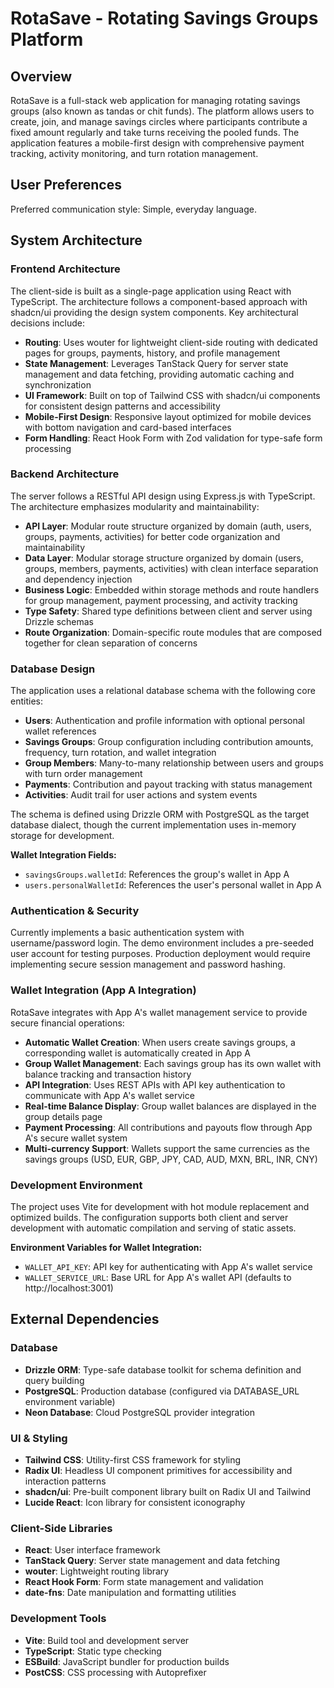 # RotaSave - Rotating Savings Groups Platform

## Overview

RotaSave is a full-stack web application for managing rotating savings groups (also known as tandas or chit funds). The platform allows users to create, join, and manage savings circles where participants contribute a fixed amount regularly and take turns receiving the pooled funds. The application features a mobile-first design with comprehensive payment tracking, activity monitoring, and turn rotation management.

## User Preferences

Preferred communication style: Simple, everyday language.

## System Architecture

### Frontend Architecture
The client-side is built as a single-page application using React with TypeScript. The architecture follows a component-based approach with shadcn/ui providing the design system components. Key architectural decisions include:

- **Routing**: Uses wouter for lightweight client-side routing with dedicated pages for groups, payments, history, and profile management
- **State Management**: Leverages TanStack Query for server state management and data fetching, providing automatic caching and synchronization
- **UI Framework**: Built on top of Tailwind CSS with shadcn/ui components for consistent design patterns and accessibility
- **Mobile-First Design**: Responsive layout optimized for mobile devices with bottom navigation and card-based interfaces
- **Form Handling**: React Hook Form with Zod validation for type-safe form processing

### Backend Architecture
The server follows a RESTful API design using Express.js with TypeScript. The architecture emphasizes modularity and maintainability:

- **API Layer**: Modular route structure organized by domain (auth, users, groups, payments, activities) for better code organization and maintainability
- **Data Layer**: Modular storage structure organized by domain (users, groups, members, payments, activities) with clean interface separation and dependency injection
- **Business Logic**: Embedded within storage methods and route handlers for group management, payment processing, and activity tracking
- **Type Safety**: Shared type definitions between client and server using Drizzle schemas
- **Route Organization**: Domain-specific route modules that are composed together for clean separation of concerns

### Database Design
The application uses a relational database schema with the following core entities:

- **Users**: Authentication and profile information with optional personal wallet references
- **Savings Groups**: Group configuration including contribution amounts, frequency, turn rotation, and wallet integration
- **Group Members**: Many-to-many relationship between users and groups with turn order management
- **Payments**: Contribution and payout tracking with status management
- **Activities**: Audit trail for user actions and system events

The schema is defined using Drizzle ORM with PostgreSQL as the target database dialect, though the current implementation uses in-memory storage for development.

**Wallet Integration Fields:**
- `savingsGroups.walletId`: References the group's wallet in App A
- `users.personalWalletId`: References the user's personal wallet in App A

### Authentication & Security
Currently implements a basic authentication system with username/password login. The demo environment includes a pre-seeded user account for testing purposes. Production deployment would require implementing secure session management and password hashing.

### Wallet Integration (App A Integration)
RotaSave integrates with App A's wallet management service to provide secure financial operations:

- **Automatic Wallet Creation**: When users create savings groups, a corresponding wallet is automatically created in App A
- **Group Wallet Management**: Each savings group has its own wallet with balance tracking and transaction history
- **API Integration**: Uses REST APIs with API key authentication to communicate with App A's wallet service
- **Real-time Balance Display**: Group wallet balances are displayed in the group details page
- **Payment Processing**: All contributions and payouts flow through App A's secure wallet system
- **Multi-currency Support**: Wallets support the same currencies as the savings groups (USD, EUR, GBP, JPY, CAD, AUD, MXN, BRL, INR, CNY)

### Development Environment
The project uses Vite for development with hot module replacement and optimized builds. The configuration supports both client and server development with automatic compilation and serving of static assets.

**Environment Variables for Wallet Integration:**
- `WALLET_API_KEY`: API key for authenticating with App A's wallet service
- `WALLET_SERVICE_URL`: Base URL for App A's wallet API (defaults to http://localhost:3001)

## External Dependencies

### Database
- **Drizzle ORM**: Type-safe database toolkit for schema definition and query building
- **PostgreSQL**: Production database (configured via DATABASE_URL environment variable)
- **Neon Database**: Cloud PostgreSQL provider integration

### UI & Styling
- **Tailwind CSS**: Utility-first CSS framework for styling
- **Radix UI**: Headless UI component primitives for accessibility and interaction patterns
- **shadcn/ui**: Pre-built component library built on Radix UI and Tailwind
- **Lucide React**: Icon library for consistent iconography

### Client-Side Libraries
- **React**: User interface framework
- **TanStack Query**: Server state management and data fetching
- **wouter**: Lightweight routing library
- **React Hook Form**: Form state management and validation
- **date-fns**: Date manipulation and formatting utilities

### Development Tools
- **Vite**: Build tool and development server
- **TypeScript**: Static type checking
- **ESBuild**: JavaScript bundler for production builds
- **PostCSS**: CSS processing with Autoprefixer